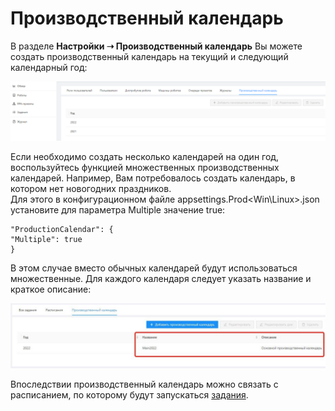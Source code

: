 # Производственный календарь

В разделе **Настройки ➝ Производственный календарь** Вы можете создать производственный календарь на текущий и следующий календарный год:

![](<../../.gitbook/assets/0 (19)>)

Если необходимо создать несколько календарей на один год, воспользуйтесь функцией множественных производственных календарей. Например, Вам потребовалось создать календарь, в котором нет новогодних праздников.\
Для этого в конфигурационном файле appsettings.Prod<Win\Linux>.json установите для параметра Multiple значение true:
```
"ProductionCalendar": {
"Multiple": true
}
```
В этом случае вместо обычных календарей будут использоваться множественные. Для каждого календаря следует указать название и краткое описание:

![](<../../.gitbook/assets/Множественные-календари.png>)

Впоследствии производственный календарь можно связать с расписанием, по которому будут запускаться [задания](https://docs.primo-rpa.ru/primo-rpa/orchestrator/basics/tasks).


